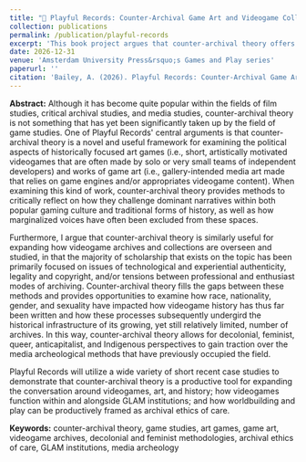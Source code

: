 ```yaml
---
title: "📂 Playful Records: Counter-Archival Game Art and Videogame Collections (forthcoming)"
collection: publications
permalink: /publication/playful-records
excerpt: 'This book project argues that counter-archival theory offers a novel and necessary framework for game studies, providing tools to critically examine how historically focused art games and game art challenge dominant narratives in both gaming culture and traditional history. It further asserts that counter-archival theory expands discussions of videogame archives by addressing how race, gender, sexuality, and colonialism shape the historical infrastructure of these collections, offering decolonial, feminist, queer, and anticapitalist perspectives alongside existing media archeological methods.'
date: 2026-12-31
venue: 'Amsterdam University Press&rsquo;s Games and Play series'
paperurl: ''
citation: 'Bailey, A. (2026). Playful Records: Counter-Archival Game Art and Videogame Collections. Amsterdam University Press.'
---
```


<b>Abstract:</b> Although it has become quite popular within the fields of film studies, critical archival studies, and media studies, counter-archival theory is not something that has yet been significantly taken up by the field of game studies. One of Playful Records' central arguments is that counter-archival theory is a novel and useful framework for examining the political aspects of historically focused art games (i.e., short, artistically motivated videogames that are often made by solo or very small teams of independent developers) and works of game art (i.e., gallery-intended media art made that relies on game engines and/or appropriates videogame content). When examining this kind of work, counter-archival theory provides methods to critically reflect on how they challenge dominant narratives within both popular gaming culture and traditional forms of history, as well as how marginalized voices have often been excluded from these spaces.

Furthermore, I argue that counter-archival theory is similarly useful for expanding how videogame archives and collections are overseen and studied, in that the majority of scholarship that exists on the topic has been primarily focused on issues of technological and experiential authenticity, legality and copyright, and/or tensions between professional and enthusiast modes of archiving. Counter-archival theory fills the gaps between these methods and provides opportunities to examine how race, nationality, gender, and sexuality have impacted how videogame history has thus far been written and how these processes subsequently undergird the historical infrastructure of its growing, yet still relatively limited, number of archives. In this way, counter-archival theory allows for decolonial, feminist, queer, anticapitalist, and Indigenous perspectives to gain traction over the media archeological methods that have previously occupied the field.

Playful Records will utilize a wide variety of short recent case studies to demonstrate that counter-archival theory is a productive tool for expanding the conversation around videogames, art, and history; how videogames function within and alongside GLAM institutions; and how worldbuilding and play can be productively framed as archival ethics of care.

<b>Keywords:</b> counter-archival theory, game studies, art games, game art, videogame archives, decolonial and feminist methodologies, archival ethics of care, GLAM institutions, media archeology
  

